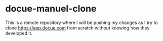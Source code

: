 # docue-manuel-clone
This is a remote repository where I will be pushing my changes as I try to clone https://app.docue.com from scratch without knowing how they developed it.

